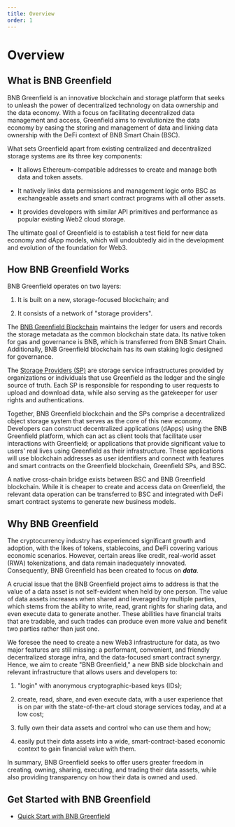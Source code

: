 ```yaml
---
title: Overview
order: 1
---
```


# Overview

## What is BNB Greenfield
BNB Greenfield is an innovative blockchain and storage platform that seeks to unleash the power of decentralized
technology on data ownership and the data economy. With a focus on facilitating decentralized data management and
access, Greenfield aims to revolutionize the data economy by easing the storing and management of data and linking
data ownership with the DeFi context of BNB Smart Chain (BSC).

What sets Greenfield apart from existing centralized and decentralized storage systems are its three key components:

- It allows Ethereum-compatible addresses to create and manage both data and token assets.

- It natively links data permissions and management logic onto BSC as exchangeable assets and smart contract programs
 with all other assets.

- It provides developers with similar API primitives and performance as popular existing Web2 cloud storage.

The ultimate goal of Greenfield is to establish a test field for new data economy and dApp models, which will
undoubtedly aid in the development and evolution of the foundation for Web3.

## How BNB Greenfield Works

BNB Greenfield operates on two layers:

1. It is built on a new, storage-focused blockchain; and

2. It consists of a network of "storage providers".

The [BNB Greenfield Blockchain](../greenfield-blockchain/overview.md) maintains the ledger for
users and records the storage metadata as the common blockchain state data. Its native token for gas and governance is
BNB, which is transferred from BNB Smart Chain. Additionally, BNB Greenfield blockchain has its own staking logic
designed for governance.

The [Storage Providers (SP)](../storage-provider/overview.md) are storage service infrastructures
provided by organizations or individuals that use Greenfield as the ledger and the single source of truth. Each SP is
responsible for responding to user requests to upload and download data, while also serving as the gatekeeper for user
rights and authentications.

Together, BNB Greenfield blockchain and the SPs comprise a decentralized object storage system that serves as the core
of this new economy. Developers can construct decentralized applications (dApps) using the BNB Greenfield platform,
which can act as client tools that facilitate user interactions with Greenfield; or applications that provide significant
value to users' real lives using Greenfield as their infrastructure. These applications will use blockchain addresses
as user identifiers and connect with features and smart contracts on the Greenfield blockchain, Greenfield SPs, and BSC.

A native cross-chain bridge exists between BSC and BNB Greenfield blockchain. While it is cheaper to create and access
data on Greenfield, the relevant data operation can be transferred to BSC and integrated with DeFi smart contract
systems to generate new business models.

## Why BNB Greenfield

The cryptocurrency industry has experienced significant growth and adoption, with the likes of tokens, stablecoins, and
DeFi covering various economic scenarios. However, certain areas like credit, real-world asset (RWA) tokenizations,
and data remain inadequately innovated. Consequently, BNB Greenfield has been created to focus on ***data***.

A crucial issue that the BNB Greenfield project aims to address is that the value of a data asset is not self-evident
when held by one person. The value of data assets increases when shared and leveraged by multiple parties, which stems
from the ability to write, read, grant rights for sharing data, and even execute data to generate another. These
abilities have financial traits that are tradable, and such trades can produce even more value and benefit two parties
rather than just one.

We foresee the need to create a new Web3 infrastructure for data, as two major features are still missing: 
a performant, convenient, and friendly decentralized storage infra, and the data-focused smart contract synergy.
Hence, we aim to create "BNB Greenfield," a new BNB side blockchain and relevant infrastructure that allows users and
developers to:

1. "login" with anonymous cryptographic-based keys (IDs);

2. create, read, share, and even execute data, with a user experience that is on par with the state-of-the-art cloud
   storage services today, and at a low cost;

3. fully own their data assets and control who can use them and how;

4. easily put their data assets into a wide, smart-contract-based economic context to gain financial value with them.

In summary, BNB Greenfield seeks to offer users greater freedom in creating, owning, sharing, executing, and trading
their data assets, while also providing transparency on how their data is owned and used.

## Get Started with BNB Greenfield

- [Quick Start with BNB Greenfield](../get-started.md)
